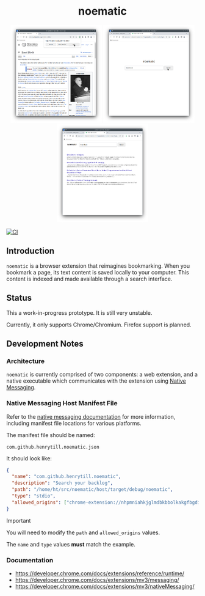 <h1 align="center">noematic</h1>

<p align="center">
  <img src="doc/popup.png" width="240" />
  <img src="doc/search.png" width="240" />
  <img src="doc/results.png" width="240" />
</p>

[![CI](https://github.com/henrytill/noematic/actions/workflows/ci.yml/badge.svg)](https://github.com/henrytill/noematic/actions/workflows/ci.yml)

## Introduction

`noematic` is a browser extension that reimagines bookmarking. When you bookmark a page, its text content is saved locally to your computer. This content is indexed and made available through a search interface.

## Status

This a work-in-progress prototype. It is still very unstable.

Currently, it only supports Chrome/Chromium. Firefox support is planned.

## Development Notes

### Architecture

`noematic` is currently comprised of two components: a web extension, and a native executable which communicates with the extension using [Native Messaging](https://developer.chrome.com/docs/extensions/mv3/nativeMessaging/).

### Native Messaging Host Manifest File

Refer to the [native messaging documentation](https://developer.chrome.com/docs/extensions/mv3/nativeMessaging/) for more information, including manifest file locations for various platforms.

The manifest file should be named:

```
com.github.henrytill.noematic.json
```

It should look like:

```json
{
  "name": "com.github.henrytill.noematic",
  "description": "Search your backlog",
  "path": "/home/ht/src/noematic/host/target/debug/noematic",
  "type": "stdio",
  "allowed_origins": ["chrome-extension://nhpmniahkjglmdbkbbolkakgfbgdiplj/"]
}
```

> [!IMPORTANT]
> You will need to modify the `path` and `allowed_origins` values.
>
> The `name` and `type` values **must** match the example.

### Documentation

- <https://developer.chrome.com/docs/extensions/reference/runtime/>
- <https://developer.chrome.com/docs/extensions/mv3/messaging/>
- <https://developer.chrome.com/docs/extensions/mv3/nativeMessaging/>

